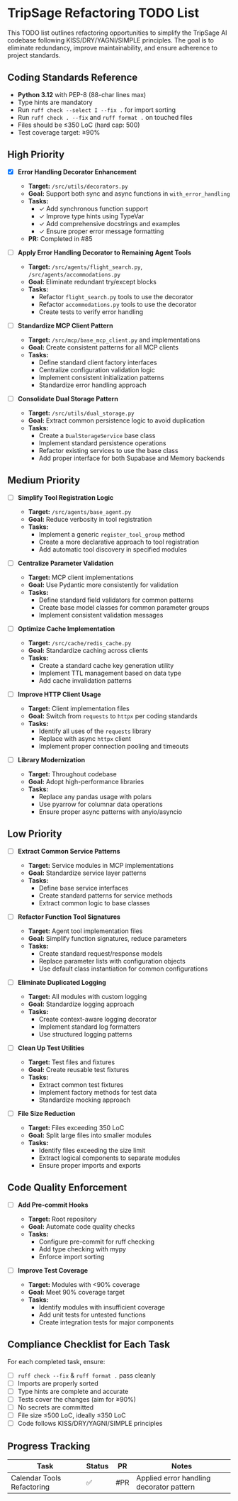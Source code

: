 # TripSage Refactoring TODO List

This TODO list outlines refactoring opportunities to simplify the TripSage AI codebase following KISS/DRY/YAGNI/SIMPLE principles. The goal is to eliminate redundancy, improve maintainability, and ensure adherence to project standards.

## Coding Standards Reference

- **Python 3.12** with PEP-8 (88-char lines max)
- Type hints are mandatory
- Run `ruff check --select I --fix .` for import sorting
- Run `ruff check . --fix` and `ruff format .` on touched files
- Files should be ≤350 LoC (hard cap: 500)
- Test coverage target: ≥90%

## High Priority

- [x] **Error Handling Decorator Enhancement**
  - **Target:** `/src/utils/decorators.py`
  - **Goal:** Support both sync and async functions in `with_error_handling`
  - **Tasks:**
    - ✓ Add synchronous function support
    - ✓ Improve type hints using TypeVar
    - ✓ Add comprehensive docstrings and examples
    - ✓ Ensure proper error message formatting
  - **PR:** Completed in #85

- [ ] **Apply Error Handling Decorator to Remaining Agent Tools**
  - **Target:** `/src/agents/flight_search.py`, `/src/agents/accommodations.py`
  - **Goal:** Eliminate redundant try/except blocks
  - **Tasks:**
    - Refactor `flight_search.py` tools to use the decorator
    - Refactor `accommodations.py` tools to use the decorator
    - Create tests to verify error handling

- [ ] **Standardize MCP Client Pattern**
  - **Target:** `/src/mcp/base_mcp_client.py` and implementations
  - **Goal:** Create consistent patterns for all MCP clients
  - **Tasks:**
    - Define standard client factory interfaces
    - Centralize configuration validation logic
    - Implement consistent initialization patterns
    - Standardize error handling approach

- [ ] **Consolidate Dual Storage Pattern**
  - **Target:** `/src/utils/dual_storage.py`
  - **Goal:** Extract common persistence logic to avoid duplication
  - **Tasks:**
    - Create a `DualStorageService` base class
    - Implement standard persistence operations
    - Refactor existing services to use the base class
    - Add proper interface for both Supabase and Memory backends

## Medium Priority

- [ ] **Simplify Tool Registration Logic**
  - **Target:** `/src/agents/base_agent.py`
  - **Goal:** Reduce verbosity in tool registration
  - **Tasks:**
    - Implement a generic `register_tool_group` method
    - Create a more declarative approach to tool registration
    - Add automatic tool discovery in specified modules

- [ ] **Centralize Parameter Validation**
  - **Target:** MCP client implementations
  - **Goal:** Use Pydantic more consistently for validation
  - **Tasks:**
    - Define standard field validators for common patterns
    - Create base model classes for common parameter groups
    - Implement consistent validation messages

- [ ] **Optimize Cache Implementation**
  - **Target:** `/src/cache/redis_cache.py`
  - **Goal:** Standardize caching across clients
  - **Tasks:**
    - Create a standard cache key generation utility
    - Implement TTL management based on data type
    - Add cache invalidation patterns

- [ ] **Improve HTTP Client Usage**
  - **Target:** Client implementation files
  - **Goal:** Switch from `requests` to `httpx` per coding standards
  - **Tasks:**
    - Identify all uses of the `requests` library
    - Replace with async `httpx` client
    - Implement proper connection pooling and timeouts

- [ ] **Library Modernization**
  - **Target:** Throughout codebase
  - **Goal:** Adopt high-performance libraries
  - **Tasks:**
    - Replace any pandas usage with polars
    - Use pyarrow for columnar data operations
    - Ensure proper async patterns with anyio/asyncio

## Low Priority

- [ ] **Extract Common Service Patterns**
  - **Target:** Service modules in MCP implementations
  - **Goal:** Standardize service layer patterns
  - **Tasks:**
    - Define base service interfaces
    - Create standard patterns for service methods
    - Extract common logic to base classes

- [ ] **Refactor Function Tool Signatures**
  - **Target:** Agent tool implementation files
  - **Goal:** Simplify function signatures, reduce parameters
  - **Tasks:**
    - Create standard request/response models
    - Replace parameter lists with configuration objects
    - Use default class instantiation for common configurations

- [ ] **Eliminate Duplicated Logging**
  - **Target:** All modules with custom logging
  - **Goal:** Standardize logging approach
  - **Tasks:**
    - Create context-aware logging decorator
    - Implement standard log formatters
    - Use structured logging patterns

- [ ] **Clean Up Test Utilities**
  - **Target:** Test files and fixtures
  - **Goal:** Create reusable test fixtures
  - **Tasks:**
    - Extract common test fixtures
    - Implement factory methods for test data
    - Standardize mocking approach

- [ ] **File Size Reduction**
  - **Target:** Files exceeding 350 LoC
  - **Goal:** Split large files into smaller modules
  - **Tasks:**
    - Identify files exceeding the size limit
    - Extract logical components to separate modules
    - Ensure proper imports and exports

## Code Quality Enforcement

- [ ] **Add Pre-commit Hooks**
  - **Target:** Root repository
  - **Goal:** Automate code quality checks
  - **Tasks:**
    - Configure pre-commit for ruff checking
    - Add type checking with mypy
    - Enforce import sorting

- [ ] **Improve Test Coverage**
  - **Target:** Modules with <90% coverage
  - **Goal:** Meet 90% coverage target
  - **Tasks:**
    - Identify modules with insufficient coverage
    - Add unit tests for untested functions
    - Create integration tests for major components

## Compliance Checklist for Each Task

For each completed task, ensure:

- [ ] `ruff check --fix` & `ruff format .` pass cleanly
- [ ] Imports are properly sorted
- [ ] Type hints are complete and accurate
- [ ] Tests cover the changes (aim for ≥90%)
- [ ] No secrets are committed
- [ ] File size ≤500 LoC, ideally ≤350 LoC
- [ ] Code follows KISS/DRY/YAGNI/SIMPLE principles

## Progress Tracking

| Task | Status | PR | Notes |
|------|--------|----|----|
| Calendar Tools Refactoring | ✅ | #PR | Applied error handling decorator pattern |